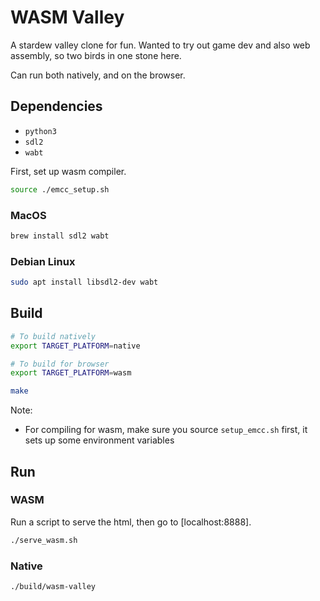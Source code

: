 # WASM Valley

A stardew valley clone for fun. Wanted to try out game dev and also web assembly, so
two birds in one stone here.

Can run both natively, and on the browser.

## Dependencies

* `python3`
* `sdl2`
* `wabt`

First, set up wasm compiler.

```bash
source ./emcc_setup.sh
```

### MacOS

```bash
brew install sdl2 wabt
```

### Debian Linux

```bash
sudo apt install libsdl2-dev wabt
```

## Build

```bash
# To build natively
export TARGET_PLATFORM=native

# To build for browser
export TARGET_PLATFORM=wasm

make
```

Note:
* For compiling for wasm, make sure you source `setup_emcc.sh`
  first, it sets up some environment variables


## Run

### WASM

Run a script to serve the html, then go to [localhost:8888].

```bash
./serve_wasm.sh
```

### Native

```bash
./build/wasm-valley
```

